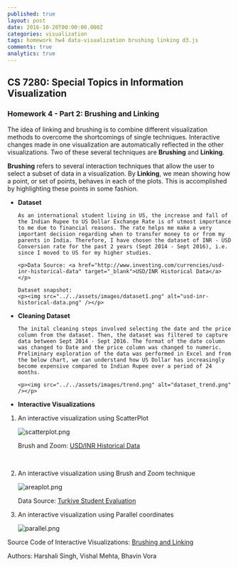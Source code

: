 ```yaml
---
published: true
layout: post
date: 2016-10-20T00:00:00.000Z
categories: visualization
tags: homework hw4 data-visualization brushing linking d3.js
comments: true
analytics: true
---
```

## CS 7280: Special Topics in Information Visualization
### Homework 4 - Part 2: Brushing and Linking

The idea of linking and brushing is to combine different visualization methods to overcome the shortcomings of single techniques. Interactive changes made in one visualization are automatically reflected in the other visualizations. Two of these several techniques are **Brushing** and **Linking**.

**Brushing** refers to several interaction techniques that allow the user to select a subset of data in a visualization. By **Linking**, we mean showing how a point, or set of points, behaves in each of the plots. This is accomplished by highlighting these points in some fashion.

- **Dataset**

      As an international student living in US, the increase and fall of the Indian Rupee to US Dollar Exchange Rate is of utmost importance to me due to financial reasons. The rate helps me make a very important decision regarding when to transfer money to or from my parents in India. Therefore, I have chosen the dataset of INR - USD Conversion rate for the past 2 years (Sept 2014 - Sept 2016), i.e. since I moved to US for my higher studies.

      <p>Data Source: <a href="http://www.investing.com/currencies/usd-inr-historical-data" target="_blank">USD/INR Historical Data</a></p> 

      Dataset snapshot:
      <p><img src="../../assets/images/dataset1.png" alt="usd-inr-historical-data.png" /></p>

- **Cleaning Dataset**
  
      The inital cleaning steps involved selecting the date and the price column from the dataset. Then, the dataset was filtered to capture data between Sept 2014 - Sept 2016. The format of the date column was changed to Date and the price column was changed to numeric. Preliminary exploration of the data was performed in Excel and from the below chart, we can understand how US Dollar has increasingly become expensive compared to Indian Rupee over a period of 24 months. 

      <p><img src="../../assets/images/trend.png" alt="dataset_trend.png" /></p> 
  
- **Interactive Visualizations**

 1. An interactive visualization using ScatterPlot

      <p><img src="../../assets/images/scatter.png" alt="scatterplot.png" /></p>

      <p>Brush and Zoom: <a href="https://htmlpreview.github.io/?https://github.com/harshalisingh/harshalisingh.github.io/blob/master/_posts/hw4/inr_usd.html" target="_blank">USD/INR Historical Data</a></p>

      </br>

 2. An interactive visualization using Brush and Zoom technique

      <p><img src="../../assets/images/area.png" alt="areaplot.png" /></p>

      <p>Data Source: <a href="https://archive.ics.uci.edu/ml/datasets/Turkiye+Student+Evaluation" target="_blank">Turkiye Student Evaluation</a></p>

 3. An interactive visualization using Parallel coordinates

      <p><img src="../../assets/images/parallel.png" alt="parallel.png" /></p>


Source Code of Interactive Visualizations: [Brushing and Linking](https://github.com/harshalisingh/harshalisingh.github.io/tree/master/_posts/hw4)

Authors: Harshali Singh, Vishal Mehta, Bhavin Vora